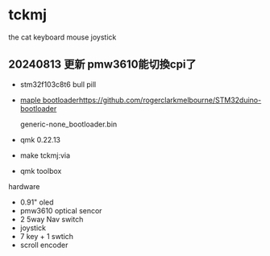 # tckmj
the cat keyboard mouse joystick

## 20240813 更新 pmw3610能切換cpi了


* stm32f103c8t6 bull pill
* [maple bootloader](https://github.com/rogerclarkmelbourne/STM32duino-bootloader)https://github.com/rogerclarkmelbourne/STM32duino-bootloader
  
  generic-none_bootloader.bin
  
* qmk 0.22.13
* make tckmj:via
* qmk toolbox

hardware
* 0.91" oled
* pmw3610 optical sencor
* 2 5way Nav switch
* joystick
* 7 key + 1 swtich
* scroll encoder
